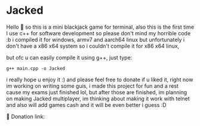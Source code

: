 # Jacked
Hello 👋 so this is a mini blackjack game for terminal, also this is the first time I use c++ for software development so please don't mind my horrible code :b 
i compiled it for windows, armv7 and aarch64 linux but unfortunately i don't have a x86 x64 system so i couldn't compile it for x86 x64 linux,

but ofc u can easily compile it using g++, just type:
```
g++ main.cpp -o Jacked
```
i really hope u enjoy it :) and please feel free to donate if u liked it, right now im working on writing some guis, i made this project for fun and a rest cause my exams just finished lol, but after those are finished, im planning on making Jacked multiplayer, im thinking about making it work with telnet and also will add games cash and it will be even better i guess :D

💸 Donation link: 
